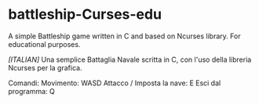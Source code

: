 # battleship-Curses-edu
A simple Battleship game written in C and based on Ncurses library. For educational purposes.

*[ITALIAN]*
Una semplice Battaglia Navale scritta in C, con l'uso della libreria Ncurses per la grafica.

Comandi:
Movimento: WASD
Attacco / Imposta la nave: E
Esci dal programma: Q
